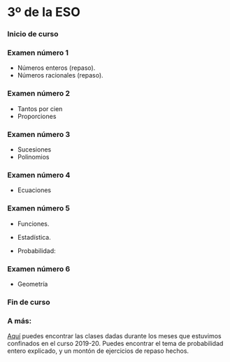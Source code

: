 # 3º de la ESO

### Inicio de curso

### Examen número 1
* Números enteros (repaso).
* Números racionales (repaso).

### Examen número 2
* Tantos por cien
* Proporciones


### Examen número 3
* Sucesiones
* Polinomios

### Examen número 4
* Ecuaciones

### Examen número 5
* Funciones.

* Estadística.

* Probabilidad:


### Examen número 6
* Geometría


### Fin de curso


### A más:

[Aquí](../confinamiento/E3A/README.md) puedes encontrar las clases dadas
durante los meses que estuvimos confinados en el curso 2019-20. Puedes
encontrar el tema de probabilidad entero explicado, y un montón de ejercicios
de repaso hechos.


